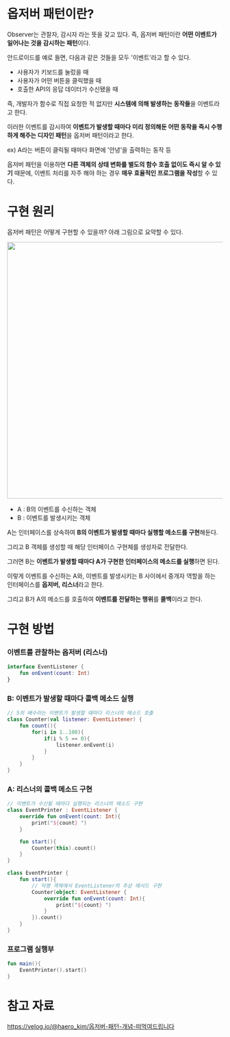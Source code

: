 # 옵저버 패턴이란?

Observer는 관찰자, 감시자 라는 뜻을 갖고 있다. 즉, 옵저버 패턴이란 **어떤 이벤트가 일어나는 것을 감시하는 패턴**이다. 

안드로이드를 예로 들면, 다음과 같은 것들을 모두 '이벤트'라고 할 수 있다. 

- 사용자가 키보드를 눌렀을 때 
- 사용자가 어떤 버튼을 클릭했을 때
- 호출한 API의 응답 데이터가 수신됐을 때 

즉, 개발자가 함수로 직접 요청한 적 없지만 **시스템에 의해 발생하는 동작들**을 이벤트라고 한다. 

이러한 이벤트를 감시하여 **이벤트가 발생할 때마다 미리 정의해둔 어떤 동작을 즉시 수행하게 해주는 디자인 패턴**을 옵저버 패턴이라고 한다. 

ex) A라는 버튼이 클릭될 때마다 화면에 '안녕'을 출력하는 동작 등 

옵저버 패턴을 이용하면 **다른 객체의 상태 변화를 별도의 함수 호출 없이도 즉시 알 수 있기** 때문에, 이벤트 처리를 자주 해야 하는 경우 **매우 효율적인 프로그램을 작성**할 수 있다.

# 구현 원리 

옵저버 패턴은 어떻게 구현할 수 있을까? 아래 그림으로 요약할 수 있다.

<img width="600" src="https://github.com/user-attachments/assets/9a7abf4f-cea1-402a-8f64-f46ce9ebd93f"/>

- A : B의 이벤트를 수신하는 객체 
- B : 이벤트를 발생시키는 객체 

A는 인터페이스를 상속하여 **B의 이벤트가 발생할 때마다 실행할 메소드를 구현**해둔다. 

그리고 B 객체를 생성할 때 해당 인터페이스 구현체를 생성자로 전달한다. 

그러면 B는 **이벤트가 발생할 때마다 A가 구현한 인터페이스의 메소드를 실행**하면 된다.

이렇게 이벤트를 수신하는 A와, 이벤트를 발생시키는 B 사이에서 중개자 역할을 하는 인터페이스를 **옵저버, 리스너**라고 한다.

그리고 B가 A의 메소드를 호출하여 **이벤트를 전달하는 행위**를 **콜백**이라고 한다. 

# 구현 방법 

### 이벤트를 관찰하는 옵저버 (리스너)

```kotlin
interface EventListener {
    fun onEvent(count: Int)
}
```

### B: 이벤트가 발생할 때마다 콜백 메소드 실행 

```kotlin
// 5의 배수라는 이벤트가 발생할 때마다 리스너의 메소드 호출 
class Counter(val listener: EventListener) {
    fun count(){
        for(i in 1..100){
            if(i % 5 == 0){
                listener.onEvent(i)
            }
        }
    }
}
```

### A: 리스너의 콜백 메소드 구현 

```kotlin
// 이벤트가 수신될 때마다 실행되는 리스너의 메소드 구현 
class EventPrinter : EventListener {
    override fun onEvent(count: Int){
        print("${count} ")
    }

    fun start(){
        Counter(this).count()
    }
}
```

```kotlin
class EventPrinter {
    fun start(){
        // 익명 객체에서 EventListener의 추상 메서드 구현 
        Counter(object: EventListener {
            override fun onEvent(count: Int){
                print("${count} ")
            }
        }).count()
    }
}
```

### 프로그램 실행부 

```kotlin
fun main(){
    EventPrinter().start()
}
```

# 참고 자료 

https://velog.io/@haero_kim/옵저버-패턴-개념-떠먹여드립니다